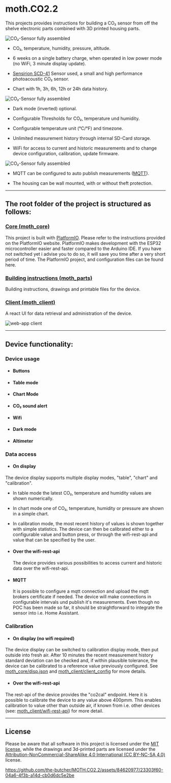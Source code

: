# moth.CO2.2

This projects provides instructions for building a CO₂ sensor from off the shelve electronic parts combined with 3D printed housing parts.

![CO₂-Sensor fully assembled](/images/sensor01_800.jpg?raw=true)

- CO₂, temperature, humidity, pressure, altitude.

- 6 weeks on a single battery charge, when operated in low power mode (no WiFi, 3 minute display update).

- [Sensirion SCD-41](https://www.adafruit.com/product/5190) Sensor used, a small and high performance photoacoustic CO₂ sensor.

- Chart with 1h, 3h, 6h, 12h or 24h data history.

![CO₂-Sensor fully assembled](/images/sensor03_800.jpg?raw=true)

- Dark mode (inverted) optional.

- Configurable Thresholds for CO₂, temperature und humidity.

- Configurable temperature unit (°C/°F) and timezone.

- Unlimited measurement history through internal SD-Card storage.

- WiFi for access to current and historic measurements and to change device configuration, calibration, update firmware.

![CO₂-Sensor fully assembled](/images/sensor04_800.jpg?raw=true)

- MQTT can be configured to auto publish measurements ([MQTT](https://de.wikipedia.org/wiki/MQTT)).

- The housing can be wall mounted, with or without theft protection.

---

## The root folder of the project is structured as follows:

### [Core (moth_core)](moth_core/README.md)

This project is built with [PlatformIO](https://platformio.org/). Please refer to the instructions provided on the PlatformIO website. PlatformIO makes development with the ESP32 microcontroller easier and faster compared to the Arduino IDE. If you have not switched yet i advise you to do so, it will save you time after a very short period of time.
The PlatformIO project, and configuration files can be found here.

### [Building instructions (moth_parts)](moth_parts/README.md)

Building instructions, drawings and printable files for the device.

### [Client (moth_client)](moth_client/README.md)

A react UI for data retrieval and administration of the device.

![web-app client](/images/moth_client.gif)

---

## Device functionality:

### Device usage

- #### Buttons

- #### Table mode

- #### Chart Mode

- #### CO₂ sound alert

- #### Wifi

- #### Dark mode

- #### Altimeter

### Data access

- #### On display

The device display supports multiple display modes, "table", "chart" and "calibration".

  - In table mode the latest CO₂, temperature and  humidity values are shown numerically.
  - In chart mode one of CO₂, temperature, humidity or pressure are shown in a simple chart.
  - In calibration mode, the most recent history of values is shown together with simple statistics. The device can then be calibrated either to a configurable value and button press, or through the wifi-rest-api and value that can be specified by the user.

- #### Over the wifi-rest-api

  The device provides various possibilities to access current and historic data over the wifi-rest-api.

- #### MQTT

  It is possible to configure a mqtt connection and upload the mqtt brokers certificate if needed. The device will make connections in configurable intervals und publish it's measurements.
  Even though no POC has been made so far, it should be straightforward to integrate the sensor into i.e. Home Assistant.

### Calibration

- #### On display (no wifi required)

The device display can be switched to calibration display mode, then put outside into fresh air. After 10 minutes the recent measurement history standard deviation can be checked and, if within plausible tolerance, the device can be calibrated to a reference value previously configured. See [moth_core/disp.json](/moth_core/README.md#dispjson) and [moth_client/client_config](/moth_client/README.md#client-config) for more details.

- #### Over the wifi-rest-api

The rest-api of the device provides the "co2cal" endpoint. Here it is possible to calibrate the device to any value above 400pmm. This enables calibration to value other than outside air, if known from i.e. other devices (see: [moth_client/wifi-rest-api](/moth_client/README.md#wifi-rest-api)) for more detail.

---

## License

Please be aware that all software in this project is licensed under the [MIT license](license.txt), while the drawings and 3d-printed parts are licensed under the [Attribution-NonCommercial-ShareAlike 4.0 International (CC BY-NC-SA 4.0)](https://creativecommons.org/licenses/by-nc-sa/4.0/) license.

https://github.com/the-butcher/MOTH.CO2.2/assets/84620977/23303f60-04a6-4f3b-a14d-cb0d6dc5e2be


